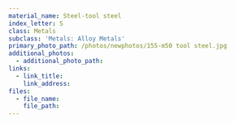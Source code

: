 ```yaml
---
material_name: Steel-tool steel
index_letter: S
class: Metals
subclass: 'Metals: Alloy Metals'
primary_photo_path: /photos/newphotos/155-m50 tool steel.jpg
additional_photos:
  - additional_photo_path:
links:
  - link_title:
    link_address:
files:
  - file_name:
    file_path:
---
```



